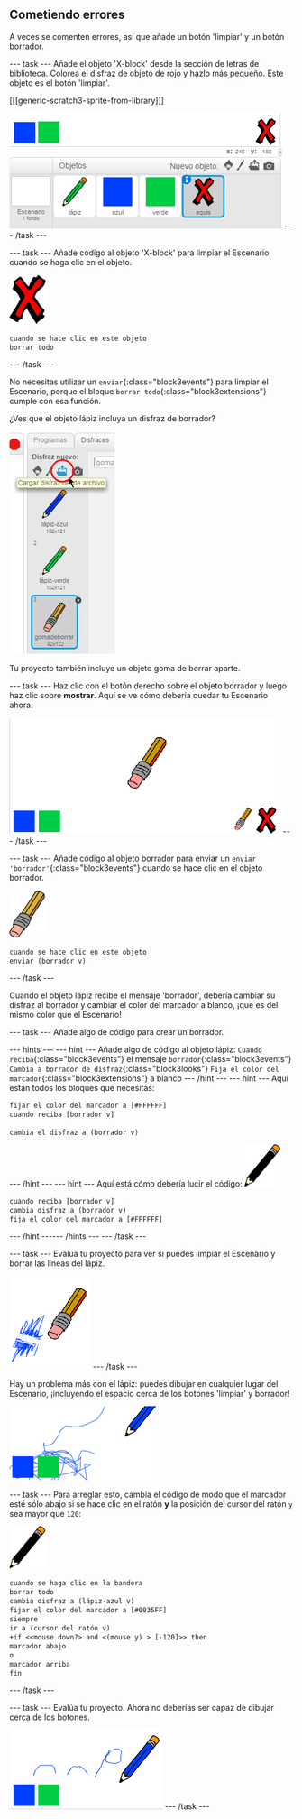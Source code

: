 ## Cometiendo errores

A veces se comenten errores, así que añade un botón 'limpiar' y un botón borrador.

--- task --- Añade el objeto 'X-block' desde la sección de letras de biblioteca. Colorea el disfraz de objeto de rojo y hazlo más pequeño. Este objeto es el botón 'limpiar'.

[[[generic-scratch3-sprite-from-library]]]

![screenshot](images/paint-x.png) --- /task ---

--- task --- Añade código al objeto 'X-block' para limpiar el Escenario cuando se haga clic en el objeto.

![cruz](images/cross.png)

```blocks3
cuando se hace clic en este objeto
borrar todo
```

--- /task ---

No necesitas utilizar un `enviar`{:class="block3events"} para limpiar el Escenario, porque el bloque `borrar todo`{:class="block3extensions"} cumple con esa función.

¿Ves que el objeto lápiz incluya un disfraz de borrador?

![screenshot](images/paint-eraser-costume.png)

Tu proyecto también incluye un objeto goma de borrar aparte.

--- task --- Haz clic con el botón derecho sobre el objeto borrador y luego haz clic sobre **mostrar**. Aquí se ve cómo debería quedar tu Escenario ahora:

![screenshot](images/paint-eraser-stage.png) --- /task ---

--- task --- Añade código al objeto borrador para enviar un `enviar 'borrador'`{:class="block3events"} cuando se hace clic en el objeto borrador.

![borrador](images/eraser.png)

```blocks3
cuando se hace clic en este objeto
enviar (borrador v)
```

--- /task ---

Cuando el objeto lápiz recibe el mensaje 'borrador', debería cambiar su disfraz al borrador y cambiar el color del marcador a blanco, ¡que es del mismo color que el Escenario!

--- task --- Añade algo de código para crear un borrador.

--- hints ---
 --- hint --- Añade algo de código al objeto lápiz: `Cuando reciba`{:class="block3events"} el mensaje `borrador`{:class="block3events"} `Cambia a borrador de disfraz`{:class="block3looks"} `Fija el color del marcador`{:class="block3extensions"} a blanco
--- /hint ---
 --- hint --- Aquí están todos los bloques que necesitas:

```blocks3
fijar el color del marcador a [#FFFFFF]
cuando reciba [borrador v]

cambia el disfraz a (borrador v)
```

--- /hint --- --- hint --- Aquí está cómo debería lucir el código: ![lápiz](images/pencil.png)

```blocks3
cuando reciba [borrador v]
cambia disfraz a (borrador v)
fija el color del marcador a [#FFFFFF]
```

--- /hint ------ /hints --- --- /task ---

--- task --- Evalúa tu proyecto para ver si puedes limpiar el Escenario y borrar las líneas del lápiz.

![screenshot](images/paint-erase-test.png) --- /task ---

Hay un problema más con el lápiz: puedes dibujar en cualquier lugar del Escenario, ¡incluyendo el espacio cerca de los botones 'limpiar' y borrador!

![captura de pantalla](images/paint-draw-problem.png)

--- task --- Para arreglar esto, cambia el código de modo que el marcador esté sólo abajo si se hace clic en el ratón **y** la posición del cursor del ratón `y` sea mayor que `120`:

![lápiz](images/pencil.png)

```blocks3
cuando se haga clic en la bandera
borrar todo
cambia disfraz a (lápiz-azul v)
fijar el color del marcador a [#0035FF]
siempre
ir a (cursor del ratón v)
+if <<mouse down?> and <(mouse y) > [-120]>> then 
marcador abajo
o
marcador arriba
fin
```

--- /task ---

--- task --- Evalúa tu proyecto. Ahora no deberías ser capaz de dibujar cerca de los botones.

![captura de pantalla](images/paint-fixed.png) --- /task ---